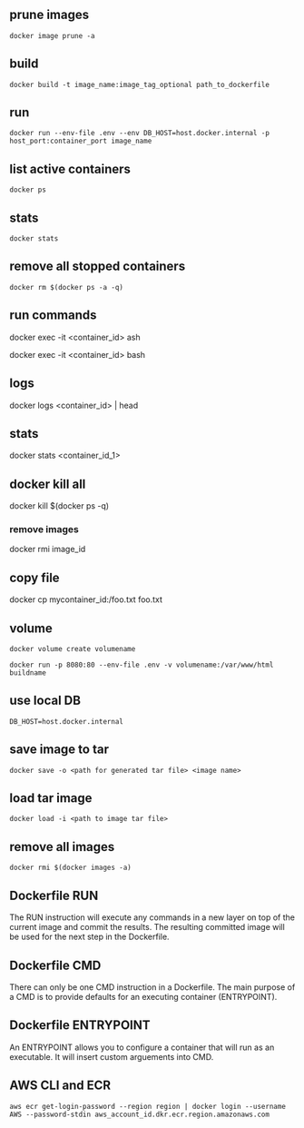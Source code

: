 ## prune images
`docker image prune -a`

## build
`docker build -t image_name:image_tag_optional path_to_dockerfile`

## run
`docker run --env-file .env --env DB_HOST=host.docker.internal -p host_port:container_port image_name`

## list active containers
`docker ps`

## stats
`docker stats`

## remove all stopped containers
`docker rm $(docker ps -a -q)`

## run commands
docker exec -it <container_id> ash

docker exec -it <container_id> bash

## logs
docker logs <container_id> | head

## stats
docker stats <container_id_1>

## docker kill all
docker kill $(docker ps -q)

### remove images
docker rmi image_id

## copy file
docker cp mycontainer_id:/foo.txt foo.txt

## volume

`docker volume create volumename`

`docker run -p 8080:80 --env-file .env -v volumename:/var/www/html buildname`

## use local DB
`DB_HOST=host.docker.internal`

## save image to tar
`docker save -o <path for generated tar file> <image name>`

## load tar image
`docker load -i <path to image tar file>`

## remove all images
`docker rmi $(docker images -a)`

## Dockerfile RUN
The RUN instruction will execute any commands in a new layer on top of the current image and commit the results. The resulting committed image will be used for the next step in the Dockerfile.

## Dockerfile CMD
There can only be one CMD instruction in a Dockerfile.
The main purpose of a CMD is to provide defaults for an executing container (ENTRYPOINT).

## Dockerfile ENTRYPOINT
An ENTRYPOINT allows you to configure a container that will run as an executable. It will insert custom arguements into CMD.

## AWS CLI and ECR
`aws ecr get-login-password --region region | docker login --username AWS --password-stdin aws_account_id.dkr.ecr.region.amazonaws.com`
